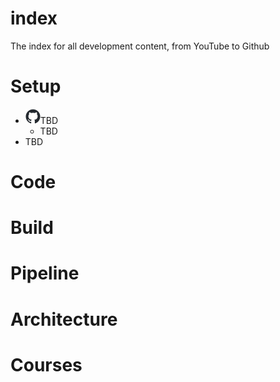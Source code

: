 # index
The index for all development content, from YouTube to Github

# Setup

- ![github-mark-white](./wiki/github-mark-small.png)TBD
  - TBD
- TBD





# Code



# Build



# Pipeline



# Architecture



# Courses



